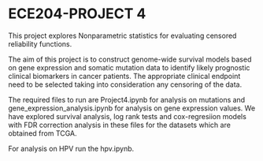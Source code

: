 # ECE204-PROJECT 4

This project explores Nonparametric statistics for evaluating censored reliability functions. 

The aim of this project is to construct genome-wide survival models based on gene expression and somatic mutation data to identify likely prognostic clinical biomarkers in cancer patients. The 
appropriate clinical endpoint need to be selected taking into consideration any censoring of the data. 

The required files to run are Project4.ipynb for analysis on mutations and gene_expression_analysis.ipynb for analysis on gene expression values. We have explored survival analysis, log rank tests and cox-regresiion models with FDR correction analysis in these files for the datasets which are obtained from TCGA.

For analysis on HPV run the hpv.ipynb.
